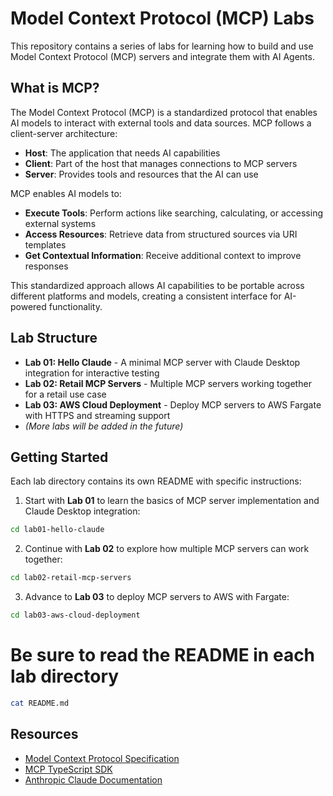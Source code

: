 # Model Context Protocol (MCP) Labs

This repository contains a series of labs for learning how to build and use Model Context Protocol (MCP) servers and integrate them with AI Agents.

## What is MCP?

The Model Context Protocol (MCP) is a standardized protocol that enables AI models to interact with external tools and data sources. MCP follows a client-server architecture:

- **Host**: The application that needs AI capabilities
- **Client**: Part of the host that manages connections to MCP servers
- **Server**: Provides tools and resources that the AI can use

MCP enables AI models to:

- **Execute Tools**: Perform actions like searching, calculating, or accessing external systems
- **Access Resources**: Retrieve data from structured sources via URI templates
- **Get Contextual Information**: Receive additional context to improve responses

This standardized approach allows AI capabilities to be portable across different platforms and models, creating a consistent interface for AI-powered functionality.

## Lab Structure

- **Lab 01: Hello Claude** - A minimal MCP server with Claude Desktop integration for interactive testing
- **Lab 02: Retail MCP Servers** - Multiple MCP servers working together for a retail use case
- **Lab 03: AWS Cloud Deployment** - Deploy MCP servers to AWS Fargate with HTTPS and streaming support
- *(More labs will be added in the future)*

## Getting Started

Each lab directory contains its own README with specific instructions:

1. Start with **Lab 01** to learn the basics of MCP server implementation and Claude Desktop integration:
```bash
cd lab01-hello-claude
```

2. Continue with **Lab 02** to explore how multiple MCP servers can work together:
```bash
cd lab02-retail-mcp-servers
```

3. Advance to **Lab 03** to deploy MCP servers to AWS with Fargate:
```bash
cd lab03-aws-cloud-deployment
```

# Be sure to read the README in each lab directory
```bash
cat README.md
```

## Resources

- [Model Context Protocol Specification](https://modelcontextprotocol.io)
- [MCP TypeScript SDK](https://github.com/modelcontextprotocol/typescript-sdk)
- [Anthropic Claude Documentation](https://docs.anthropic.com/en/docs/agents-and-tools/mcp)
